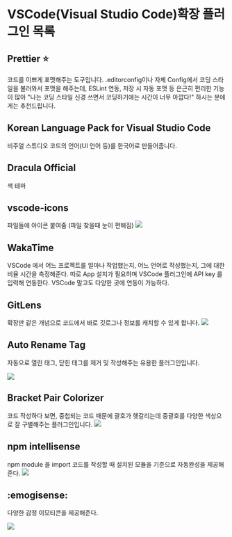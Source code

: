 # VSCode(Visual Studio Code)확장 플러그인 목록

## Prettier :star:

코드를 이쁘게 포맷해주는 도구입니다. .editorconfig이나 자체 Config에서 코딩 스타일을 불러와서 포맷을 해주는데, ESLint 연동, 저장 시 자동 포맷 등 은근히 편리한 기능이 많아 "나는 코딩 스타일 신경 쓰면서 코딩하기에는 시간이 너무 아깝다!" 하시는 분에게는 추천드립니다.

## Korean Language Pack for Visual Studio Code

비주얼 스튜디오 코드의 언어(UI 언어 등)를 한국어로 만들어줍니다.

## Dracula Official

색 테마

## vscode-icons

파일들에 아이콘 붙여줌 (파일 찾을때 눈이 편해짐)
![](https://img1.daumcdn.net/thumb/R1280x0/?scode=mtistory2&fname=http%3A%2F%2Fcfile28.uf.tistory.com%2Fimage%2F996F8D3C5AAB05F41EC41C)

## WakaTime

VSCode 에서 어느 프로젝트를 얼마나 작업했는지, 어느 언어로 작성했는지, 그에 대한 비율 시간을 측정해준다.
따로 App 설치가 필요하며 VSCode 플러그인에 API key 를 입력해 연동한다. VSCode 말고도 다양한 곳에 연동이 가능하다.

## GitLens

확장판 같은 개념으로 코드에서 바로 깃로그나 정보를 캐치할 수 있게 합니다.
![](https://raw.githubusercontent.com/eamodio/vscode-gitlens/master/images/docs/gitlens-preview.gif)

## Auto Rename Tag

자동으로 열린 태그, 닫힌 태그를 제거 및 작성해주는 유용한 플러그인입니다.

![](https://raw.githubusercontent.com/formulahendry/vscode-auto-rename-tag/master/images/usage.gif)

## Bracket Pair Colorizer

코드 작성하다 보면, 중첩되는 코드 때문에 괄호가 헷갈리는데 중괄호를 다양한 색상으로 잘 구별해주는 플러그인입니다.
![](https://raw.githubusercontent.com/CoenraadS/BracketPair/master/images/activeScopeBackground.png)

## npm intellisense

npm module 을 import 코드를 작성할 때 설치된 모듈을 기준으로 자동완성을 제공해준다.
![](https://raw.githubusercontent.com/ChristianKohler/NpmIntellisense/master/images/auto_complete.gif)

## :emogisense:

다양한 감정 이모티콘을 제공해준다.

![](https://raw.githubusercontent.com/mattbierner/vscode-emojisense/master/media/example.gif)
